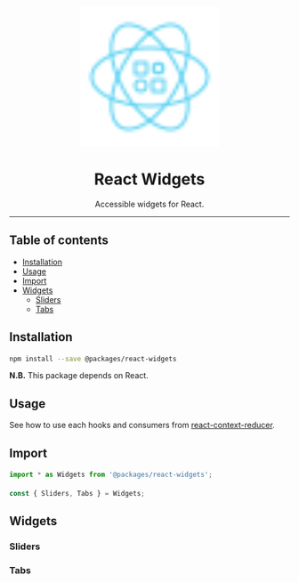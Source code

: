 <div align="center">
    <img
        alt="react widgets logo"
        height="250"
        src="logo.svg"
        width="250"
    />
    <h1>
        React Widgets
    </h1>
    <p>
        Accessible widgets for React.
    </p>
</div>

<hr>

## Table of contents

- [Installation](#installation)
- [Usage](#usage)
- [Import](#import)
- [Widgets](#widgets)
  - [Sliders](#sliders)
  - [Tabs](./src/tabs/README.md)

## Installation

```bash
npm install --save @packages/react-widgets
```

**N.B.** This package depends on React.

## Usage

See how to use each hooks and consumers from [react-context-reducer](../context-reducer/README.md).

## Import

```jsx
import * as Widgets from '@packages/react-widgets';

const { Sliders, Tabs } = Widgets;
```

## Widgets

### Sliders

<!-- See [README](./src/sliders/README.md) -->

### Tabs

<!-- See [README](./src/tabs/README.md) -->

